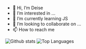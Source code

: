 - 👋 Hi, I’m Deise
- 👀 I’m interested in ...
- 🌱 I’m currently learning JS
- 💞️ I’m looking to collaborate on ...
- 📫 How to reach me 


![Github stats](https://github-readme-stats.vercel.app/api?username=deiseguth&count_private=true&show_icons=true&theme=radical)
![Top Languages](https://github-readme-stats.vercel.app/api/top-langs/?username=SUYASHPATIL400&show_icons=true&theme=radical)
